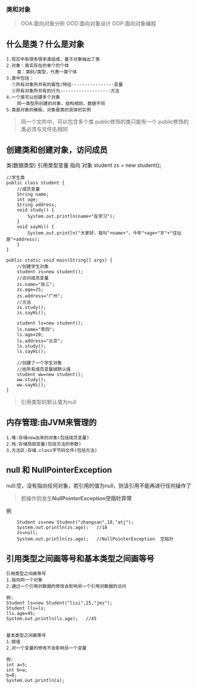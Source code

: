 ### 类和对象

>OOA:面向对象分析
>OOD:面向对象设计
>OOP:面向对象编程

## 什么是类？什么是对象
	1.现实中有很多很多类组成，基于对象抽出了类
	2.对象：真实存在的单个的个体
	    类：类别/类型，代表一类个体
	3.类中包括：
	  ①所有对象所共有的属性/特征----------------变量
	  ②所有对象所共有的行为-------------------方法
	4.一个类可以创建多个对象
	    同一类型所创建的对象，结构相同，数据不同
	5.类是对象的模板，对象是类的具体的实例

>同一个文件中，可以包含多个类
>public修饰的类只能有一个
>public修饰的类必须与文件名相同

## 创建类和创建对象，访问成员


类(数据类型)     引用类型变量          指向                    对象
student            zs            =        new student();

```
//学生类
public class student {
	//成员变量
	String name;
	int age;
	String address;
	void study() {
		System.out.println(name+"在学习");
	}
	void sayHi() {
		System.out.println("大家好，我叫"+name+"，今年"+age+"岁"+"住址是"+address); 	
	}
}

public static void main(String[] args) {
	//创建学生对象
	student zs=new student();
	//访问成员变量
	zs.name="张三";
	zs.age=25;
	zs.address="广州";
	//方法
	zs.study();
	zs.sayHi();
	
	student ls=new student();
	ls.name="李四";
	ls.age=20;
	ls.address="北京";
	ls.study();
	ls.sayHi();
	
	//创建了一个学生对象
	//给所有成员变量赋默认值
	student ww=new student();
	ww.study();
	ww.sayHi();
}
```
>引用类型的默认值为null

## 内存管理:由JVM来管理的

	1.堆:存储new出来的对象(包括成员变量)
	2.栈:存储局部变量(包括方法的参数)
	3.方法区:存储.class字节码文件(包括方法)

## null 和 NullPointerException
null:空，没有指向任何对象，若引用的值为null，则该引用不能再进行任何操作了
>若操作则发生**NullPointerException空指针异常**

例
```
	Student zs=new Student("zhangsan",18,"atj");
	System.out.println(zs.age);   //18
	zs=null;
	System.out.println(zs.age);   //NullPointerException  空指针
```

## 引用类型之间画等号和基本类型之间画等号

	引用类型之间画等号
	1.指向同一个对象
	2.通过一个引用对数据的修改会影响另一个引用对数据的访问
	
	例:
	Student ls=new Student("lisi",25,"jms");
	Student lls=ls;
	lls.age=45;
	System.out.println(ls.age);   //45
	
	
	基本类型之间画等号
	1.赋值
	2.对一个变量的修改不会影响另一个变量
	
	例:
	int a=5;
	int b=a;
	b=8;
	System.out.println(a);
